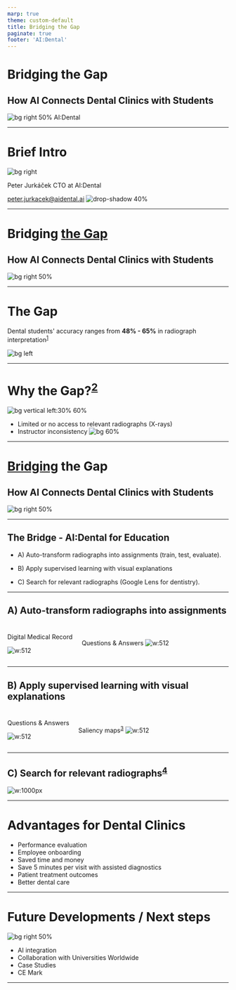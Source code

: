 ```yaml
---
marp: true
theme: custom-default
title: Bridging the Gap
paginate: true
footer: 'AI:Dental'
---
```


<!-- Add this anywhere in your Markdown file -->
<script type="module">
  import mermaid from 'https://cdn.jsdelivr.net/npm/mermaid@latest/dist/mermaid.esm.min.mjs';
  mermaid.initialize({ startOnLoad: true });
</script>

<!-- <style>
  section {
    background: '#ABF7CE';
    font-family: 'DMSans-AID-Headline', 'DMSans-AID-Text';
  }
</style> -->
<!--
HD 1280 x 720	13.333	7.5
Full HD 1920 x 1080	19.999	11.25
Quad HD 3840 x 2160	39.999	22.50
4K 4096 x 2160	42.664	22.50 
-->

<!-- https://docs.decksetapp.com/English.lproj/Formatting/13-auto-scaling.html -->

<!-- _paginate: skip -->
<!-- _footer: "" -->
# Bridging the Gap
## How AI Connects Dental Clinics with Students
![bg right 50%](img/image.png)
AI:Dental

---
<!-- _color: '#000' -->
# Brief Intro
![bg right](img/57e2696d-f37a-4111-8f3d-72bada4c77c5.JPG)

Peter Jurkáček
CTO at AI:Dental

peter.jurkacek@aidental.ai
![drop-shadow 40%](img/linkedin_02.JPG)

<!-- 
# Problem statement
- Studenti idu na kliniku nepripraveni
- Proces pridelovania stundetov na kliniky nie je transparentny
- Challanges in dental education
    - Curricular Relevance (Stream data from real clinics automatically)
    - Clinical Training Opportunities (Transform data to training materials)
    - Ethical and Legal Challenges (Consents)
    - Access to Education (Free)
- Students' and Professor's pain points
- Relatable story 
-->

<!-- References
https://www.ncbi.nlm.nih.gov/pmc/articles/PMC8238744/
https://pubmed.ncbi.nlm.nih.gov/30861309/ 
https://www.ncbi.nlm.nih.gov/pmc/articles/PMC9026102/
https://www.ncbi.nlm.nih.gov/pmc/articles/PMC5334326/
https://www.researchgate.net/publication/



(1996 Room for improvement? The accuracy of dental practitioners who diagnose bony pathoses with radiographs)[https://pubmed.ncbi.nlm.nih.gov/8665324/]
-->
---
# Bridging <u>the Gap</u>
## How AI Connects Dental Clinics with Students
![bg right 50%](img/image-1.png)
<!-- ---
To democratize dental health through AI by enhancing precision, affordability, and accessibility in education and patient care. 
Shaping the future of the dentistry through creating the conditions for everyone to access the affordable and personalised healthcare.  -->

---
<!-- _footer: "1. 2022 Evaluation of radiographic interpretation skills of undergraduate dental students studying in a dental college of Punjab, India – A comparative study" -->
# The Gap
Dental students' accuracy ranges from **48% - 65%** in radiograph interpretation<sup>[1]</sup>

![bg left](img/qexample.png)

<!-- Which is problematic becuase Dental  radiographs  are  essential in  making  an accurate diagnosis, performing dental procedures, in evaluating procedural success and in documentation of dental and oral health -->

[1]: https://www.researchgate.net/publication/367683626_Evaluation_of_radiographic_interpretation_skills_of_undergraduate_dental_students_studying_in_a_dental_college_of_Punjab_India_-_A_comparative_study

<!-- 
![bg transparent 100% 20%](image-7.png)
![bg 65%](tfe_answers/pdentits-answers-E.png) 
-->
<!-- *Expert 1*, *Expert 2* -->

<!-- interpreting radiographs (i.e., orthopantomograms, OPTs) is an error-prone process, even in experts -->
<!-- low-prevalence anomalies earlier and high-prevalence anomalies -->
---
<!-- _footer: "2. 2022 Dental Students’ Knowledge, Confidence, Ability, and Self-Reported Difficulties in Periodontal Education: A Mixed Method Pilot Study" -->
# Why the Gap?<sup>[2]</sup>
![bg vertical left:30% 60%](img/image-2.png)
- Limited or no access to relevant radiographs (X-rays)
- Instructor inconsistency
![bg 60%](img/image-3.png)

[2]: https://www.ncbi.nlm.nih.gov/pmc/articles/PMC9026102/

---
# <u>Bridging</u> the Gap
## How AI Connects Dental Clinics with Students
![bg right 50%](img/image-1.png)

---

## The Bridge - AI:Dental for Education

- A) Auto-transform radiographs into assignments (train, test, evaluate).

- B) Apply supervised learning with visual explanations

- C) Search for relevant radiographs (Google Lens for dentistry).

---
## A) Auto-transform radiographs into assignments
#

<div class="columns">
<div>
Digital Medical Record

![w:512](img/321b949b-b01d-49b0-97a8-75af270f5e98.jpg)
    <!-- ![w:256](EMR_semafor.png) -->
</div>
<div>

Questions & Answers
![w:512](img/edu_quiz.png)

</div>
</div>

---
<!-- _footer: "3. An Explainable Deep Learning Model to Prediction Dental Caries Using Panoramic Radiograph Images (2023)" -->
## B) Apply supervised learning with visual explanations
#

<div class="columns">
<div>
Questions & Answers

![w:512](img/edu_quiz.png)
</div>
<div>

Saliency maps<sup>[3]</sup>
![w:512](img/grad-cam.png)

</div>
</div>

[3]: https://www.researchgate.net/publication/366946851_An_Explainable_Deep_Learning_Model_to_Prediction_Dental_Caries_Using_Panoramic_Radiograph_Images

---
<!-- _footer: "4. Dental CLAIRES: Contrastive LAnguage Image REtrieval Search for Dental Research (2023)" -->

<!-- 
https://www.sciencedirect.com/science/article/pii/S2772442523001491 
https://www.mdpi.com/2075-5309/13/2/275
https://www.ncbi.nlm.nih.gov/pmc/articles/PMC10283104/
-->
## C) Search for relevant radiographs<sup>[4]</sup>

![w:1000px](img/image_retrieval.png.png)
<!-- ![bg left 100%](edu-app/catalog.png) -->

[4]: https://www.ncbi.nlm.nih.gov/pmc/articles/PMC10283104/

---
# Advantages for Dental Clinics
- Performance evaluation
- Employee onboarding
- Saved time and money
- Save 5 minutes per visit with assisted diagnostics
- Patient treatment outcomes
- Better dental care

---
# Future Developments / Next steps
![bg right 50%](img/image-1.png)
- AI integration
- Collaboration with Universities Worldwide
- Case Studies
- CE Mark
---